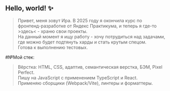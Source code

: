 ## Hello, world! ✨

> Привет, меня зовут Ира. В 2025 году я окончила курс по фронтенд-разработке от Яндекс Практикума, и теперь я где-то >здесь< - храню свои проекты.\
> На данный момент я ищу работу - хочу потрудиться над задачами, где можно будет подтянуть харды и стать крутым спецом.\
> Готова к выполнению тестовых. 

#№Мой стек:
> Вёрстка: HTML, CSS, адаптив, семантическая верстка, БЭМ, Pixel Perfect.\
> Пишу на JavaScript с применением TypeScript и React.\
> Применяю сборщики (Webpack/Vite), линтеры и форматтеры. 
<!--
**IrinaZhal/IrinaZhal** is a ✨ _special_ ✨ repository because its `README.md` (this file) appears on your GitHub profile.

Here are some ideas to get you started:

- 🔭 I’m currently working on ...
- 🌱 I’m currently learning ...
- 👯 I’m looking to collaborate on ...
- 🤔 I’m looking for help with ...
- 💬 Ask me about ...
- 📫 How to reach me: ...
- 😄 Pronouns: ...
- ⚡ Fun fact: ...
-->

